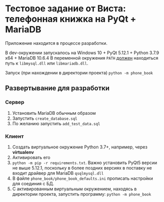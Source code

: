 # Тестовое задание от Виста: телефонная книжка на PyQt + MariaDB
Приложение находится в процессе разработки.

В dev-окружении запускалось на Windows 10 + PyQt 5.12.1 + Python 3.7.9 x64 + MariaDB 10.6.4
В переменной окружения `PATH` [должен](https://doc.qt.io/qt-5/sql-driver.html#how-to-build-the-qmysql-plugin-on-windows) находиться путь к `libmysql.dll` или `libmariadb.dll`.

Запуск (при нахождении в директории проекта)
`python -m phone_book`

## Развертывание для разработки
### Сервер
1. Установить MariaDB обычным образом
2. Запустить `create_database.sql`
3. По желанию запустить `add_test_data.sql`
### Клиент
1. Создать виртуальное окружение Python 3.7+, например, через **virtualenv**
2. Активировать его
3. `python -m pip -r requirements.txt`. Важно установить PyQt5 версии не выше 5.12.1, поскольку в более поздних версиях в поставку не входит драйвер для MariaDB `qsqlmysql.dll`
4. В файле `phone_book/phone_book_defaults.ini` прописать настройки для соединия с БД.
5. С активированным виртуальным окружением, находясь в директории проекта, запустить программу: `python -m phone_book`
